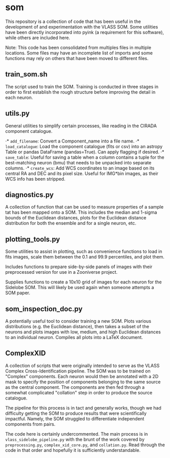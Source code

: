 # som

This repository is a collection of code that has been useful in the development of and experimentation with the VLASS SOM. Some utilities have been directly incorporated into pyink (a requirement for this software), while others are included here.

Note: This code has been consolidated from multiples files in multiple locations. Some files may have an incomplete list of imports and some functions may rely on others that have been moved to different files.

## train_som.sh

The script used to train the SOM. Training is conducted in three stages in order to first establish the rough structure before improving the detail in each neuron.

## utils.py

General utilities to simplify certain processes, like reading in the CIRADA component catalogue.

⋅* `add_filename`: Convert a Component_name into a file name.
⋅* `load_catalogue`: Load the component catalogue (fits or csv) into an astropy Table or pandas DataFrame (pandas=True). Can apply flagging if desired.
⋅* `save_table`: Useful for saving a table when a column contains a tuple for the best-matching neuron (bmu) that needs to be unpacked into separate columns.
⋅* `create_wcs`: Add WCS coordinates to an image based on its central RA and DEC and its pixel size. Useful for IMG*bin images, as their WCS info has been stripped.

## diagnostics.py

A collection of function that can be used to measure properties of a sample tat has been mapped onto a SOM. This includes the median and 1-sigma bounds of the Euclidean distances, plots for the Euclidean distance distribution for both the ensemble and for a single neuron, etc.

## plotting_tools.py

Some utilities to assist in plotting, such as convenience functions to load in fits images, scale them between the 0.1 and 99.9 percentiles, and plot them.

Includes functions to prepare side-by-side panels of images with their preprocessed version for use in a Zooniverse project.

Supplies functions to create a 10x10 grid of images for each neuron for the Sidelobe SOM. This will likely be used again when someone attempts a SOM paper.

## som_inspection_doc.py

A potentially useful tool to consider training a new SOM. Plots various distributions (e.g. the Euclidean distance), then takes a subset of the neurons and plots images with low, medium, and high Euclidean distances to an individual neuron. Compiles all plots into a LaTeX document.

## ComplexXID

A collection of scripts that were originally intended to serve as the VLASS Complex Cross-Identification pipeline. The SOM was to be trained on "Complex" components. Each neuron would then be annotated with a 2D mask to specify the position of components belonging to the same source as the central component. The components are then fed through a somewhat complicated "collation" step in order to produce the source catalogue.

The pipeline for this process is in tact and generally works, though we had difficulty getting the SOM to produce results that were scientifically impactful. Namely, the SOM struggled to differentiate independent components from pairs.

The code here is certainly undercommented. The main process is in `vlass_sidelobe_pipeline.py` with the brunt of the work covered by `preprocessing.py`, `complex_xid_core.py`, and `collation.py`. Read through the code in that order and hopefully it is sufficiently understandable.